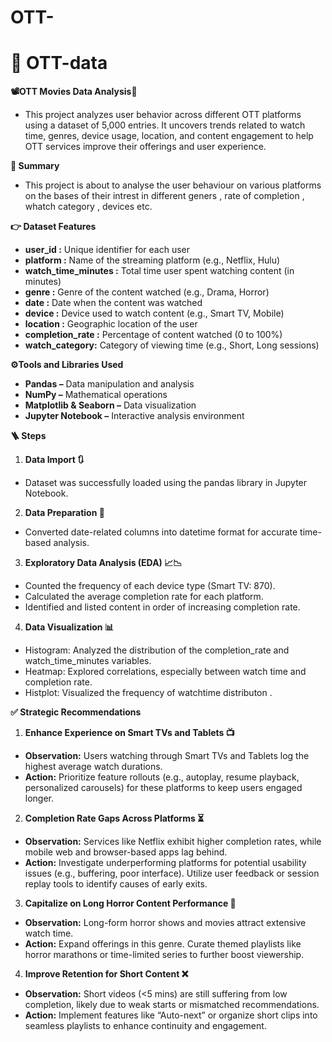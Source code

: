 # OTT-

# 🎥 OTT-data
**📽️OTT Movies Data Analysis🍿**
- This project analyzes user behavior across different OTT platforms using a dataset of 5,000 entries. It uncovers trends related to watch time, genres, device usage, location, and content engagement to help OTT services improve their offerings and user experience.
  
**🚩 Summary**
- This project is about to analyse the user behaviour on various platforms on the bases of their intrest in different geners , rate of completion , whatch category , devices etc.

**👉 Dataset Features**
- **user_id :** Unique identifier for each user
- **platform :** Name of the streaming platform (e.g., Netflix, Hulu)
- **watch_time_minutes :** Total time user spent watching content (in minutes)
- **genre :** Genre of the content watched (e.g., Drama, Horror)
- **date :** Date when the content was watched
- **device :** Device used to watch content (e.g., Smart TV, Mobile)
- **location :**  Geographic location of the user
- **completion_rate :** Percentage of content watched (0 to 100%)
- **watch_category:** Category of viewing time (e.g., Short, Long sessions)
  
**⚙️Tools and Libraries Used**
- **Pandas –** Data manipulation and analysis
- **NumPy –** Mathematical operations
- **Matplotlib & Seaborn –** Data visualization
- **Jupyter Notebook –** Interactive analysis environment
  
**🪜 Steps**
1. **Data Import 🔃**
- Dataset was successfully loaded using the pandas library in Jupyter Notebook.
2. **Data Preparation 🔐**
- Converted date-related columns into datetime format for accurate time-based analysis.
3. **Exploratory Data Analysis (EDA) 📈📉**
- Counted the frequency of each device type (Smart TV: 870).
- Calculated the average completion rate for each platform.
- Identified and listed content in order of increasing completion rate.
4. **Data Visualization 📊**
- Histogram: Analyzed the distribution of the completion_rate and watch_time_minutes variables.
- Heatmap: Explored correlations, especially between watch time and completion rate.
- Histplot: Visualized the frequency of watchtime distributon .
  
**✅ Strategic Recommendations**
1. **Enhance Experience on Smart TVs and Tablets 📺**
- **Observation:** Users watching through Smart TVs and Tablets log the highest average watch durations.
- **Action:** Prioritize feature rollouts (e.g., autoplay, resume playback, personalized carousels) for these platforms to keep users engaged longer.
2. **Completion Rate Gaps Across Platforms ⏳**
- **Observation:** Services like Netflix exhibit higher completion rates, while mobile web and browser-based apps lag behind.
- **Action:** Investigate underperforming platforms for potential usability issues (e.g., buffering, poor interface). Utilize user feedback or session replay tools to identify causes of early exits.
3. **Capitalize on Long Horror Content Performance 👻**
- **Observation:** Long-form horror shows and movies attract extensive watch time.
- **Action:** Expand offerings in this genre. Curate themed playlists like horror marathons or time-limited series to further boost viewership.
4. **Improve Retention for Short Content ❌**
- **Observation:** Short videos (<5 mins) are still suffering from low completion, likely due to weak starts or mismatched recommendations.
- **Action:** Implement features like “Auto-next” or organize short clips into seamless playlists to enhance continuity and engagement.
